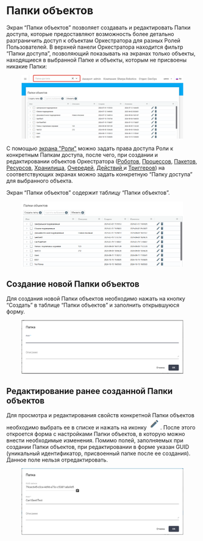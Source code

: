 # Папки объектов

Экран “Папки объектов” позволяет создавать и редактировать Папки доступа, которые предоставляют возможность более детально разграничить доступ к объектам Оркестратора для разных Ролей Пользователей. В верхней панели Оркестратора находится фильтр “Папки доступа”, позволяющий показывать на экранах только объекты, находящиеся в выбранной Папке и объекты, которым не присвоены никакие Папки:

<figure><img src="../../../.gitbook/assets/изображение (1) (1) (1) (1) (1) (1) (1) (1) (1).png" alt=""><figcaption></figcaption></figure>

С помощью [экрана "Роли"](roli.md) можно задать права доступа Роли к конкретным Папкам доступа, после чего, при создании и редактировании объектов Оркестратора ([Роботов](roboty.md), [Процессов](processy.md), [Пакетов](pakety.md), [Ресурсов](resursy.md), [Хранилища](khranilishe.md), [Очередей](ocheredi.md), [Действий ](deistviya/)и [Триггеров](triggery.md)) на соответствующих экранах можно задать конкретную “Папку доступа” для выбранного объекта.

Экран “Папки объектов” содержит таблицу “Папки объектов”.

<figure><img src="../../../.gitbook/assets/2025-04-23_18-10-05.png" alt=""><figcaption></figcaption></figure>

## **Создание новой Папки объектов**

Для создания новой Папки объектов необходимо нажать на кнопку “Создать” в таблице “Папки объектов” и заполнить открывшуюся форму.&#x20;

<figure><img src="../../../.gitbook/assets/изображение (2) (1) (1) (1) (1) (1).png" alt=""><figcaption></figcaption></figure>

## **Редактирование ранее созданной Папки объектов**

Для просмотра и редактирования свойств конкретной Папки объектов необходимо выбрать ее в списке и нажать на иконку ![](../../../.gitbook/assets/2025-04-17_22-35-51.png). После этого откроется форма с настройками Папки объектов, в которую можно внести необходимые изменения. Помимо полей, заполняемых при создании Папки объектов, при редактировании в форме указан GUID (уникальный идентификатор, присвоенный папке после ее создания). Данное поле нельзя отредактировать.

<figure><img src="../../../.gitbook/assets/изображение (106).png" alt=""><figcaption></figcaption></figure>
